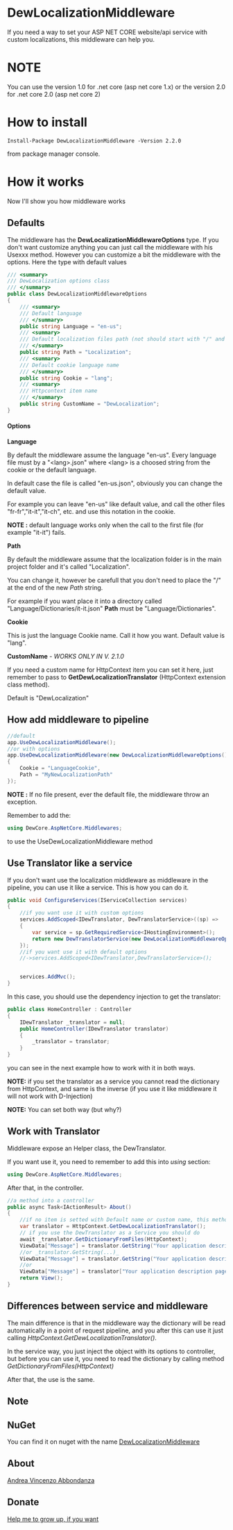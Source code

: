 # DewLocalizationMiddleware
If you need a way to set your ASP NET CORE website/api service with custom localizations, this middleware can help you.

# NOTE
You can use the version 1.0 for .net core (asp net core 1.x) or the version 2.0 for .net core 2.0 (asp net core 2)

# How to install

```Console
Install-Package DewLocalizationMiddleware -Version 2.2.0
```
from package manager console.

# How it works

Now I'll show you how middleware works

## Defaults

The middleware has the __DewLocalizationMiddlewareOptions__ type. If you don't want customize anything you can just call the middleware with his Usexxx method.
However you can customize a bit the middleware with the options.
Here the type with default values
```c#
/// <summary>
/// DewLocalization options class
/// </summary>
public class DewLocalizationMiddlewareOptions
{
    /// <summary>
    /// Default language
    /// </summary>
    public string Language = "en-us";
    /// <summary>
    /// Default localization files path (not should start with "/" and should end with "/")
    /// </summary>
    public string Path = "Localization";
    /// <summary>
    /// Default cookie language name
    /// </summary>
    public string Cookie = "lang";
    /// <summary>
    /// Httpcontext item name
    /// </summary>
    public string CustomName = "DewLocalization";
}
```
#### Options

__Language__ 

By default the middleware assume the language "en-us". Every language file must by a "\<lang>.json" where \<lang> is a choosed string from the cookie or the default language.

In default case the file is called "en-us.json", obviously you can change the default value. 

For example you can leave "en-us" like default value, and call the other files "fr-fr","it-it","it-ch", etc. and use this notation in the cookie.

__NOTE :__ default language works only when the call to the first file (for example "it-it") fails.

__Path__ 

By default the middleware assume that the localization folder is in the main project folder and it's called "Localization".

You can change it, however be carefull that you don't need to place the "/" at the end of the new _Path_ string.

For example if you want place it into a directory called "Language/Dictionaries/it-it.json" __Path__ must be "Language/Dictionaries".

__Cookie__

This is just the language Cookie name. Call it how you want. Default value is "lang".

__CustomName__ -  _WORKS ONLY IN V. 2.1.0_

If you need a custom name for HttpContext item you can set it here, just remember to pass to __GetDewLocalizationTranslator__ (HttpContext extension class method).

Default is "DewLocalization"

## How add middleware to pipeline

```c#
//default
app.UseDewLocalizationMiddleware();
//or with options
app.UseDewLocalizationMiddleware(new DewLocalizationMiddlewareOptions()
{
    Cookie = "LanguageCookie",
    Path = "MyNewLocalizationPath"
});
```
__NOTE :__ If no file present, ever the default file, the middleware throw an exception.

Remember to add the:
```c#
using DewCore.AspNetCore.Middlewares;
```
to use the UseDewLocalizationMiddleware method
## Use Translator like a service

If you don't want use the localization middleware as middleware in the pipeline, you can use it like a service.
This is how you can do it.

```c#
public void ConfigureServices(IServiceCollection services)
{
    //if you want use it with custom options
    services.AddScoped<IDewTranslator, DewTranslatorService>((sp) =>
    {
        var service = sp.GetRequiredService<IHostingEnvironment>();
        return new DewTranslatorService(new DewLocalizationMiddlewareOptions() { Language = "it-it" }, service);
    });
    //if you want use it with default options
    //->services.AddScoped<IDewTranslator,DewTranslatorService>();


    services.AddMvc();
}
```

In this case, you should use the dependency injection to get the translator:
```c#
public class HomeController : Controller
{
    IDewTranslator _translator = null;
    public HomeController(IDewTranslator translator)
    {
        _translator = translator;
    }
}
```
you can see in the next example how to work with it in both ways.


__NOTE:__ if you set the translator as a service you cannot read the dictionary from HttpContext, and same is the inverse (if you use it like middleware it will not work with D-Injection)

__NOTE:__ You can set both way (but why?)


## Work with Translator

Middleware expose an Helper class, the DewTranslator.

If you want use it, you need to remember to add this into _using_ section:

```c#
using DewCore.AspNetCore.Middlewares;
```

After that, in the controller.

```c#
//a method into a controller
public async Task<IActionResult> About()
{
    //if no item is setted with Default name or custom name, this method returns null
    var translator = HttpContext.GetDewLocalizationTranslator();
    // if you use the DewTranslator as a Service you should do
    await _translator.GetDictionaryFromFiles(HttpContext);
    ViewData["Message"] = translator.GetString("Your application description page."); //return the key as text if not found value
    //or _translator.GetString(...)_
    ViewData["Message"] = translator.GetString("Your application description page.", "Text not found!"); //return the second argument if key value not found
    //or
    ViewData["Message"] = translator["Your application description page."]; //however square notation throw an exception if key not exists
    return View();
}
```

## Differences between service and middleware

The main difference is that in the middleware way the dictionary will be read automatically in a point of request pipeline, and you after this can use it just calling _HttpContext.GetDewLocalizationTranslator()_.

In the service way, you just inject the object with its options to controller, but before you can use it, you need to read the dictionary by calling method _GetDictionaryFromFiles(HttpContext)_

After that, the use is the same.

## Note 
## NuGet
You can find it on nuget with the name [DewLocalizationMiddleware](https://www.nuget.org/packages/DewLocalizationMiddleware/)

## About
[Andrea Vincenzo Abbondanza](http://www.andrewdev.eu)

## Donate
[Help me to grow up, if you want](https://payPal.me/andreabbondanza)
